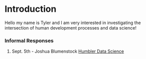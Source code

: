 # Introduction

Hello my name is Tyler and I am very interested in investigating the intersection of human development processes and data science!

### Informal Responses

1. Sept. 5th - Joshua Blumenstock [Humbler Data Science](blumenstock.md)
